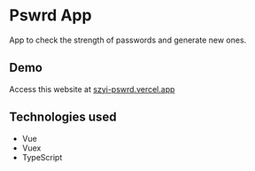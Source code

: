 # Pswrd App

App to check the strength of passwords and generate new ones.

## Demo
Access this website at [szyi-pswrd.vercel.app](https://szyi-pswrd.vercel.app/)

## Technologies used
- Vue
- Vuex
- TypeScript
